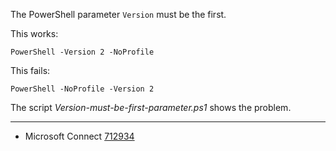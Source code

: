
The PowerShell parameter `Version` must be the first.

This works:

    PowerShell -Version 2 -NoProfile

This fails:

    PowerShell -NoProfile -Version 2

The script *Version-must-be-first-parameter.ps1* shows the problem.

---

- Microsoft Connect [712934](https://connect.microsoft.com/PowerShell/Feedback/Details/712934)
